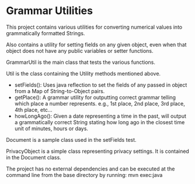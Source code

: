 # Grammar Utilities
This project contains various utilities for converting numerical values into grammatically formatted Strings.

Also contains a utility for setting fields on any given object, even when that object does not have any public variables or setter functions.

GrammarUtil is the main class that tests the various functions.

Util is the class containing the Utility methods mentioned above.
  * setFields():  Uses java reflection to set the fields of any passed in object from a Map of String-to-Object pairs.
  * getPlace():  A grammar utility for outputting correct grammar telling which place a number represents. e.g., 1st place, 2nd place, 3rd place, 4th place, etc...
  * howLongAgo():  Given a date representing a time in the past, will output a grammatically correct String stating how long ago in the closest time unit of minutes, hours or days.

Document is a sample class used in the setFields test.

PrivacyObject is a simple class representing privacy settings.  It is contained in the Document class.

The project has no external dependencies and can be executed at the command line from the base directory by running: mvn exec:java

